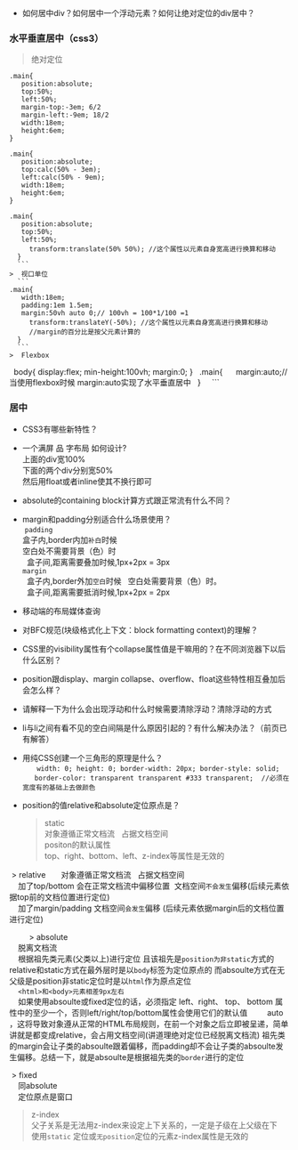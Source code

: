 * 如何居中div？如何居中一个浮动元素？如何让绝对定位的div居中？  
### 水平垂直居中（css3）  

>  绝对定位    
   ```  
   .main{
      position:absolute;
      top:50%;
      left:50%;
      margin-top:-3em; 6/2 
      margin-left:-9em; 18/2
      width:18em;
      height:6em;
   }  
   ```  
   ```  
   .main{
      position:absolute;
      top:calc(50% - 3em);
      left:calc(50% - 9em);
      width:18em;
      height:6em;
   }  
   ```  
   ```  
   .main{
      position:absolute;
      top:50%;
      left:50%;
      transform:translate(50% 50%); //这个属性以元素自身宽高进行换算和移动
   }  
   ```  
>  视口单位   
   ```  
   .main{
      width:18em;
      padding:1em 1.5em;
      margin:50vh auto 0;// 100vh = 100*1/100 =1 
      transform:translateY(-50%); //这个属性以元素自身宽高进行换算和移动
      //margin的百分比是按父元素计算的
   }  
   ```  
>  Flexbox  
   ```  
   body{
      display:flex;
      min-height:100vh;
      margin:0;
   }
   .main{
      margin:auto;//当使用flexbox时候 margin:auto实现了水平垂直居中
   }  
   ``` 

### 居中 

* CSS3有哪些新特性？ 
* 一个满屏 品 字布局 如何设计?  
  上面的div宽100%  
  下面的两个div分别宽50%  
  然后用float或者inline使其不换行即可  

* absolute的containing block计算方式跟正常流有什么不同？  
* margin和padding分别适合什么场景使用？  
  `padding`   
   盒子内,border内加`补白`时候  
   空白处不需要背景（色）时  
   盒子间,距离需要叠加时候,1px+2px = 3px  
   `margin`   
   盒子内,border外加`空白`时候  
   空白处需要背景（色）时。  
   盒子间,距离需要抵消时候,1px+2px = 2px   
* 移动端的布局媒体查询
* 对BFC规范(块级格式化上下文：block formatting context)的理解？
* CSS里的visibility属性有个collapse属性值是干嘛用的？在不同浏览器下以后什么区别？

* position跟display、margin collapse、overflow、float这些特性相互叠加后会怎么样？  
* 请解释一下为什么会出现浮动和什么时候需要清除浮动？清除浮动的方式  
* li与li之间有看不见的空白间隔是什么原因引起的？有什么解决办法？（前页已有解答）
* 用纯CSS创建一个三角形的原理是什么？  
  ```  
      width: 0;
      height: 0;
      border-width: 20px;
      border-style: solid;
      border-color: transparent transparent #333 transparent;  //必须在宽度有的基础上去做颜色
  ```  
  
* position的值relative和absolute定位原点是？  

  >  static   
     对象遵循正常文档流   
     占据文档空间  
     positon的默认属性  
     top、right、bottom、left、z-index等属性是无效的  
     
     
  >  relative  
     对象遵循正常文档流   
     占据文档空间  
     加了top/bottom 会在正常文档流中偏移位置  文档空间`不会发生`偏移(后续元素依据top前的文档位置进行定位)  
     加了margin/padding 文档空间`会发生`偏移  (后续元素依据margin后的文档位置进行定位)  
     
     
     
    
  >  absolute   
     脱离文档流  
     根据祖先类元素(父类以上)进行定位 且该祖先是`position为非static`方式的   
     relative和static方式在最外层时是以`body`标签为定位原点的 而absoulte方式在无父级是position非static定位时是以`html`作为原点定位  
     `<html>和<body>元素相差9px左右`  
     如果使用absoulte或fixed定位的话，必须指定 left、right、 top、 bottom 属性中的至少一个，否则left/right/top/bottom属性会使用它们的默认值          auto ，这将导致对象遵从正常的HTML布局规则，在前一个对象之后立即被呈递，简单讲就是都变成relative，会占用文档空间(讲道理绝对定位已经脱离文档流)      祖先类的margin会让子类的absoulte跟着偏移，而padding却不会让子类的absoulte发生偏移。总结一下，就是absoulte是根据祖先类的`border`进行的定位  
     
     
  >  fixed  
     同absolute   
     定位原点是窗口  
     
  >  z-index  
     父子关系是无法用z-index来设定上下关系的，一定是子级在上父级在下  
     使用`static` 定位或`无position`定位的元素z-index属性是无效的  
     
     
     
